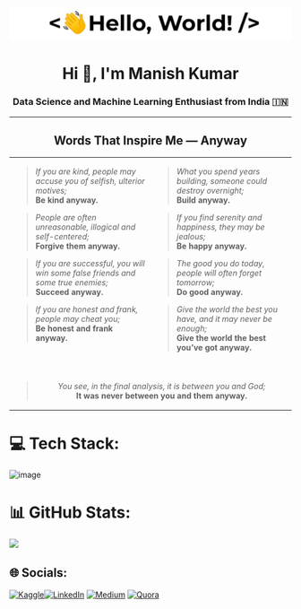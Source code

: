 <img src="https://raw.githubusercontent.com/manishkr1754/manishkr1754/main/namaste_world.gif">

<h1 align="center">Hi 👋, I'm Manish Kumar</h1>

<h3 align="center">Data Science and Machine Learning Enthusiast from India 🇮🇳 </h3>

---
<h2 align="center">Words That Inspire Me — Anyway </h2>

<table>
<tr>
<td valign="top" width="50%">

>  *If you are kind, people may accuse you of selfish, ulterior motives;*  
> **Be kind anyway.**

> *People are often unreasonable, illogical and self-centered;*  
> **Forgive them anyway.**

>  *If you are successful, you will win some false friends and some true enemies;*  
> **Succeed anyway.**

>  *If you are honest and frank, people may cheat you;*  
> **Be honest and frank anyway.**

</td>
<td valign="top" width="50%">

>  *What you spend years building, someone could destroy overnight;*  
> **Build anyway.**

>  *If you find serenity and happiness, they may be jealous;*  
> **Be happy anyway.**

>  *The good you do today, people will often forget tomorrow;*  
> **Do good anyway.**

>  *Give the world the best you have, and it may never be enough;*  
> **Give the world the best you’ve got anyway.**

</td>
</tr>
<tr>
<td colspan="2" align="center" style="padding-top:20px;">

>  *You see, in the final analysis, it is between you and God;*  
> **It was never between you and them anyway.**

</td>
</tr>
</table>



# 💻 Tech Stack:

![image](https://github.com/manishkr1754/manishkr1754/assets/114581035/74843fc5-1346-4164-9033-e7c4f896a59c)


# 📊 GitHub Stats:
![](https://github-readme-streak-stats.herokuapp.com/?user=manishkr1754&theme=default&hide_border=false)<br/>


## 🌐 Socials:
[![Kaggle](https://raw.githubusercontent.com/rahuldkjain/github-profile-readme-generator/master/src/images/icons/Social/kaggle.svg?logo=Kaggle&logoColor=white)](https://kaggle.com/manishkr1754)[![LinkedIn](https://img.shields.io/badge/LinkedIn-%230077B5.svg?logo=linkedin&logoColor=white)](https://linkedin.com/in/manishkmrofficial) [![Medium](https://img.shields.io/badge/Medium-12100E?logo=medium&logoColor=white)](https://medium.com/@kmrmanish) [![Quora](https://img.shields.io/badge/Quora-%23B92B27.svg?logo=Quora&logoColor=white)](https://www.quora.com/profile/Manish-Kumar-2591) 

